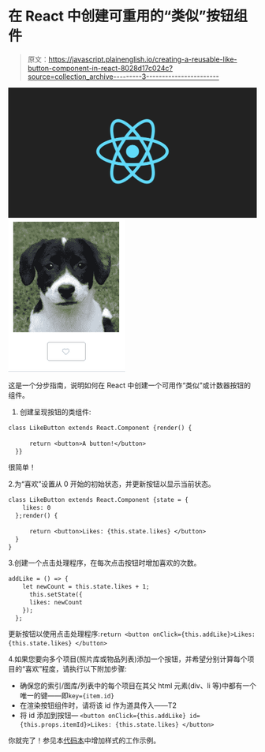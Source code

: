 # 在 React 中创建可重用的“类似”按钮组件

> 原文：<https://javascript.plainenglish.io/creating-a-reusable-like-button-component-in-react-8028d17c024c?source=collection_archive---------3----------------------->

![](img/d187b2d939634c6a6c4ef48fd82740dc.png)![](img/8abd1d9617b6364c28db2efba785a0ba.png)

这是一个分步指南，说明如何在 React 中创建一个可用作“类似”或计数器按钮的组件。

1.  创建呈现按钮的类组件:

```
class LikeButton extends React.Component {render() {

	  return <button>A button!</button>
  }}
```

很简单！

2.为“喜欢”设置从 0 开始的初始状态，并更新按钮以显示当前状态。

```
class LikeButton extends React.Component {state = {
    likes: 0
  };render() {

	  return <button>Likes: {this.state.likes} </button>
  }
}
```

3.创建一个点击处理程序，在每次点击按钮时增加喜欢的次数。

```
addLike = () => {
    let newCount = this.state.likes + 1;
      this.setState({
      likes: newCount
    });
  };
```

更新按钮以使用点击处理程序:`return <button onClick={this.addLike}>Likes: {this.state.likes} </button>`

4.如果您要向多个项目(照片库或物品列表)添加一个按钮，并希望分别计算每个项目的“喜欢”程度，请执行以下附加步骤:

*   确保您的索引/图库/列表中的每个项目在其父 html 元素(div、li 等)中都有一个唯一的键——即`key={item.id}`
*   在渲染按钮组件时，请将该 id 作为道具传入——T2
*   将 id 添加到按钮— `<button onClick={this.addLike} id={this.props.itemId}>Likes: {this.state.likes} </button>`

你就完了！参见本[代码本](https://codepen.io/rachelhawa/pen/VwwdNQz)中增加样式的工作示例。